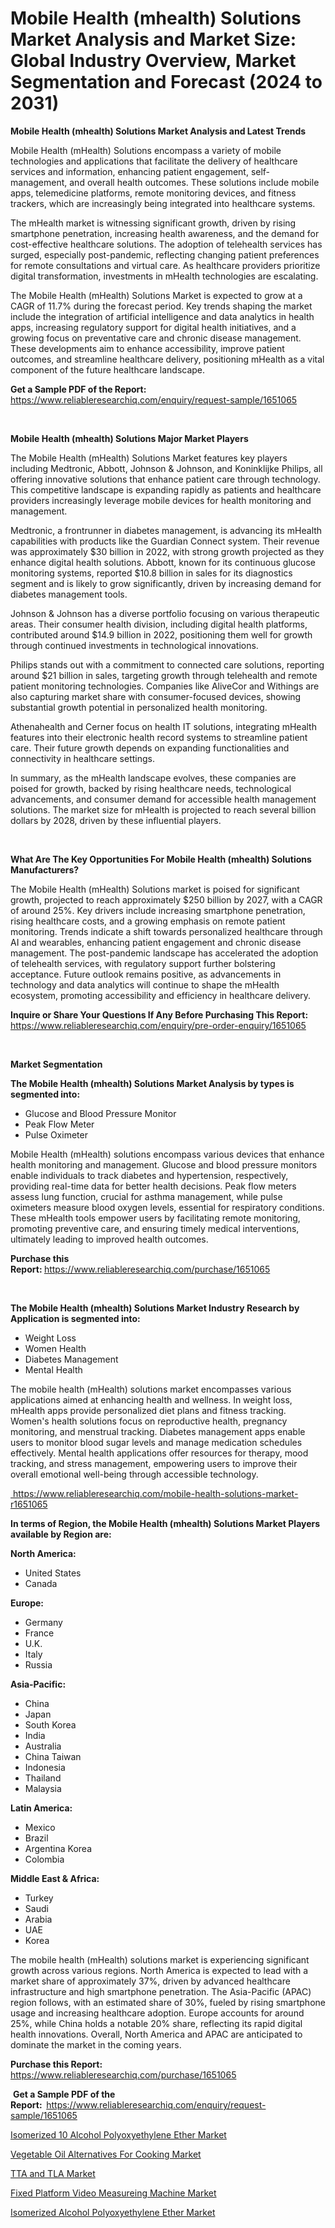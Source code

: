 <p><h1>Mobile Health (mhealth) Solutions Market Analysis and Market Size: Global Industry Overview, Market Segmentation and Forecast (2024 to 2031)</h1></p><p><strong>Mobile Health (mhealth) Solutions Market Analysis and Latest Trends</strong></p>
<p><p>Mobile Health (mHealth) Solutions encompass a variety of mobile technologies and applications that facilitate the delivery of healthcare services and information, enhancing patient engagement, self-management, and overall health outcomes. These solutions include mobile apps, telemedicine platforms, remote monitoring devices, and fitness trackers, which are increasingly being integrated into healthcare systems.</p><p>The mHealth market is witnessing significant growth, driven by rising smartphone penetration, increasing health awareness, and the demand for cost-effective healthcare solutions. The adoption of telehealth services has surged, especially post-pandemic, reflecting changing patient preferences for remote consultations and virtual care. As healthcare providers prioritize digital transformation, investments in mHealth technologies are escalating.</p><p>The Mobile Health (mHealth) Solutions Market is expected to grow at a CAGR of 11.7% during the forecast period. Key trends shaping the market include the integration of artificial intelligence and data analytics in health apps, increasing regulatory support for digital health initiatives, and a growing focus on preventative care and chronic disease management. These developments aim to enhance accessibility, improve patient outcomes, and streamline healthcare delivery, positioning mHealth as a vital component of the future healthcare landscape.</p></p>
<p><strong>Get a Sample PDF of the Report:&nbsp;</strong> <a href="https://www.reliableresearchiq.com/enquiry/request-sample/1651065?utm_campaign=104&utm_medium=2&utm_source=Github&utm_content=ia&utm_term=08122024&utm_id=mobile-health-mhealth-solutions">https://www.reliableresearchiq.com/enquiry/request-sample/1651065</a></p>
<p>&nbsp;</p>
<p><strong>Mobile Health (mhealth) Solutions Major Market Players</strong></p>
<p><p>The Mobile Health (mHealth) Solutions Market features key players including Medtronic, Abbott, Johnson & Johnson, and Koninklijke Philips, all offering innovative solutions that enhance patient care through technology. This competitive landscape is expanding rapidly as patients and healthcare providers increasingly leverage mobile devices for health monitoring and management.</p><p>Medtronic, a frontrunner in diabetes management, is advancing its mHealth capabilities with products like the Guardian Connect system. Their revenue was approximately $30 billion in 2022, with strong growth projected as they enhance digital health solutions. Abbott, known for its continuous glucose monitoring systems, reported $10.8 billion in sales for its diagnostics segment and is likely to grow significantly, driven by increasing demand for diabetes management tools.</p><p>Johnson & Johnson has a diverse portfolio focusing on various therapeutic areas. Their consumer health division, including digital health platforms, contributed around $14.9 billion in 2022, positioning them well for growth through continued investments in technological innovations. </p><p>Philips stands out with a commitment to connected care solutions, reporting around $21 billion in sales, targeting growth through telehealth and remote patient monitoring technologies. Companies like AliveCor and Withings are also capturing market share with consumer-focused devices, showing substantial growth potential in personalized health monitoring.</p><p>Athenahealth and Cerner focus on health IT solutions, integrating mHealth features into their electronic health record systems to streamline patient care. Their future growth depends on expanding functionalities and connectivity in healthcare settings.</p><p>In summary, as the mHealth landscape evolves, these companies are poised for growth, backed by rising healthcare needs, technological advancements, and consumer demand for accessible health management solutions. The market size for mHealth is projected to reach several billion dollars by 2028, driven by these influential players.</p></p>
<p>&nbsp;</p>
<p><strong>What Are The Key Opportunities For Mobile Health (mhealth) Solutions Manufacturers?</strong></p>
<p><p>The Mobile Health (mHealth) Solutions market is poised for significant growth, projected to reach approximately $250 billion by 2027, with a CAGR of around 25%. Key drivers include increasing smartphone penetration, rising healthcare costs, and a growing emphasis on remote patient monitoring. Trends indicate a shift towards personalized healthcare through AI and wearables, enhancing patient engagement and chronic disease management. The post-pandemic landscape has accelerated the adoption of telehealth services, with regulatory support further bolstering acceptance. Future outlook remains positive, as advancements in technology and data analytics will continue to shape the mHealth ecosystem, promoting accessibility and efficiency in healthcare delivery.</p></p>
<p><strong>Inquire or Share Your Questions If Any Before Purchasing This Report:</strong> <a href="https://www.reliableresearchiq.com/enquiry/pre-order-enquiry/1651065?utm_campaign=104&utm_medium=2&utm_source=Github&utm_content=ia&utm_term=08122024&utm_id=mobile-health-mhealth-solutions">https://www.reliableresearchiq.com/enquiry/pre-order-enquiry/1651065</a></p>
<p>&nbsp;</p>
<p><strong>Market Segmentation</strong></p>
<p><strong>The Mobile Health (mhealth) Solutions Market Analysis by types is segmented into:</strong></p>
<p><ul><li>Glucose and Blood Pressure Monitor</li><li>Peak Flow Meter</li><li>Pulse Oximeter</li></ul></p>
<p><p>Mobile Health (mHealth) solutions encompass various devices that enhance health monitoring and management. Glucose and blood pressure monitors enable individuals to track diabetes and hypertension, respectively, providing real-time data for better health decisions. Peak flow meters assess lung function, crucial for asthma management, while pulse oximeters measure blood oxygen levels, essential for respiratory conditions. These mHealth tools empower users by facilitating remote monitoring, promoting preventive care, and ensuring timely medical interventions, ultimately leading to improved health outcomes.</p></p>
<p><strong>Purchase this Report:&nbsp;</strong><a href="https://www.reliableresearchiq.com/purchase/1651065?utm_campaign=104&utm_medium=2&utm_source=Github&utm_content=ia&utm_term=08122024&utm_id=mobile-health-mhealth-solutions">https://www.reliableresearchiq.com/purchase/1651065</a></p>
<p>&nbsp;</p>
<p><strong>The Mobile Health (mhealth) Solutions Market Industry Research by Application is segmented into:</strong></p>
<p><ul><li>Weight Loss</li><li>Women Health</li><li>Diabetes Management</li><li>Mental Health</li></ul></p>
<p><p>The mobile health (mHealth) solutions market encompasses various applications aimed at enhancing health and wellness. In weight loss, mHealth apps provide personalized diet plans and fitness tracking. Women's health solutions focus on reproductive health, pregnancy monitoring, and menstrual tracking. Diabetes management apps enable users to monitor blood sugar levels and manage medication schedules effectively. Mental health applications offer resources for therapy, mood tracking, and stress management, empowering users to improve their overall emotional well-being through accessible technology.</p></p>
<p><a href="https://www.reliableresearchiq.com/mobile-health-solutions-market-r1651065?utm_campaign=104&utm_medium=2&utm_source=Github&utm_content=ia&utm_term=08122024&utm_id=mobile-health-mhealth-solutions">&nbsp;https://www.reliableresearchiq.com/mobile-health-solutions-market-r1651065</a></p>
<p><strong>In terms of Region, the Mobile Health (mhealth) Solutions Market Players available by Region are:</strong></p>
<p>
    <p> <strong> North America: </strong>
        <ul>
            <li>United States</li>
            <li>Canada</li>
        </ul>
        </p> 
    <p> <strong> Europe: </strong>
        <ul>
            <li>Germany</li>
            <li>France</li>
            <li>U.K.</li>
            <li>Italy</li>
            <li>Russia</li>
        </ul>
        </p> 
    <p> <strong> Asia-Pacific: </strong>
        <ul>
            <li>China</li>
            <li>Japan</li>
            <li>South Korea</li>
            <li>India</li>
            <li>Australia</li>
            <li>China Taiwan</li>
            <li>Indonesia</li>
            <li>Thailand</li>
            <li>Malaysia</li>
        </ul>
        </p> 
    <p> <strong> Latin America: </strong>
        <ul>
            <li>Mexico</li>
            <li>Brazil</li>
            <li>Argentina Korea</li>
            <li>Colombia</li>
        </ul>
        </p> 
    <p> <strong> Middle East & Africa: </strong>
        <ul>
            <li>Turkey</li>
            <li>Saudi</li>
            <li>Arabia</li>
            <li>UAE</li>
            <li>Korea</li>
        </ul>
    </p>
    </p>
<p><p>The mobile health (mHealth) solutions market is experiencing significant growth across various regions. North America is expected to lead with a market share of approximately 37%, driven by advanced healthcare infrastructure and high smartphone penetration. The Asia-Pacific (APAC) region follows, with an estimated share of 30%, fueled by rising smartphone usage and increasing healthcare adoption. Europe accounts for around 25%, while China holds a notable 20% share, reflecting its rapid digital health innovations. Overall, North America and APAC are anticipated to dominate the market in the coming years.</p></p>
<p><strong>Purchase this Report: </strong><a href="https://www.reliableresearchiq.com/purchase/1651065?utm_campaign=104&utm_medium=2&utm_source=Github&utm_content=ia&utm_term=08122024&utm_id=mobile-health-mhealth-solutions">https://www.reliableresearchiq.com/purchase/1651065</a></p>
<p>&nbsp;<strong>Get a Sample PDF of the Report:&nbsp;&nbsp;</strong><a href="https://www.reliableresearchiq.com/enquiry/request-sample/1651065?utm_campaign=104&utm_medium=2&utm_source=Github&utm_content=ia&utm_term=08122024&utm_id=mobile-health-mhealth-solutions">https://www.reliableresearchiq.com/enquiry/request-sample/1651065</a></p>
<p><strong></strong></p>
<p><p><a href="https://www.linkedin.com/pulse/forecasted-growth-isomerized-10-alcohol-polyoxyethylene-ether-voggf?utm_campaign=104&utm_medium=2&utm_source=Github&utm_content=ia&utm_term=08122024&utm_id=mobile-health-mhealth-solutions">Isomerized 10 Alcohol Polyoxyethylene Ether Market</a></p><p><a href="https://www.linkedin.com/pulse/analysis-vegetable-oil-alternatives-cooking-market-fueled-udxzf?utm_campaign=104&utm_medium=2&utm_source=Github&utm_content=ia&utm_term=08122024&utm_id=mobile-health-mhealth-solutions">Vegetable Oil Alternatives For Cooking Market</a></p><p><a href="https://www.linkedin.com/pulse/t-insight-dial-ziosf?utm_campaign=104&utm_medium=2&utm_source=Github&utm_content=ia&utm_term=08122024&utm_id=mobile-health-mhealth-solutions">TTA and TLA Market</a></p><p><a href="https://www.linkedin.com/pulse/revenue-analysis-growth-forecast-fixed-platform-video-bbknf?utm_campaign=104&utm_medium=2&utm_source=Github&utm_content=ia&utm_term=08122024&utm_id=mobile-health-mhealth-solutions">Fixed Platform Video Measureing Machine Market</a></p><p><a href="https://www.linkedin.com/pulse/compreh-proposis-fbaif?utm_campaign=104&utm_medium=2&utm_source=Github&utm_content=ia&utm_term=08122024&utm_id=mobile-health-mhealth-solutions">Isomerized Alcohol Polyoxyethylene Ether Market</a></p></p>